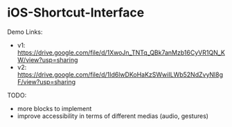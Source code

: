 # iOS-Shortcut-Interface

Demo Links: 
- v1: https://drive.google.com/file/d/1XwoJn_TNTq_QBk7anMzb16CyVR1QN_KW/view?usp=sharing
- v2: https://drive.google.com/file/d/1Id6lwDKoHaKzSWwiILWb52NdZvyNl8gF/view?usp=sharing

TODO:
- more blocks to implement
- improve accessibility in terms of different medias (audio, gestures)
